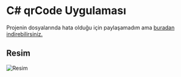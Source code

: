 # C# qrCode Uygulaması
Projenin dosyalarında hata olduğu için paylaşamadım ama [buradan indirebilirsiniz.](https://www.dosya.tc/server43/ig0nxc/qrCode.rar.html)

## Resim
![Resim](https://cdn.discordapp.com/attachments/1120831374069354572/1122934364905410580/qrKod.PNG)
